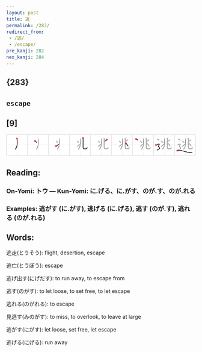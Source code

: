 ```yaml
---
layout: post
title: 逃
permalink: /283/
redirect_from:
 - /逃/
 - /escape/
pre_kanji: 282
nex_kanji: 284
---
```


## {283}

## `escape`

## [9]

<div class="stroke"><img src="../images/E98083.png" /></div>

## Reading:

### On-Yomi: トウ &mdash; Kun-Yomi: に.げる、に.がす、のが.す、のが.れる

### Examples: 逃がす (に.がす), 逃げる (に.げる), 逃す (のが.す), 逃れる (のが.れる)

## Words:

逃走(とうそう): flight, desertion, escape

逃亡(とうぼう): escape

逃げ出す(にげだす): to run away, to escape from

逃す(のがす): to let loose, to set free, to let escape

逃れる(のがれる): to escape

見逃す(みのがす): to miss, to overlook, to leave at large

逃がす(にがす): let loose, set free, let escape

逃げる(にげる): run away
